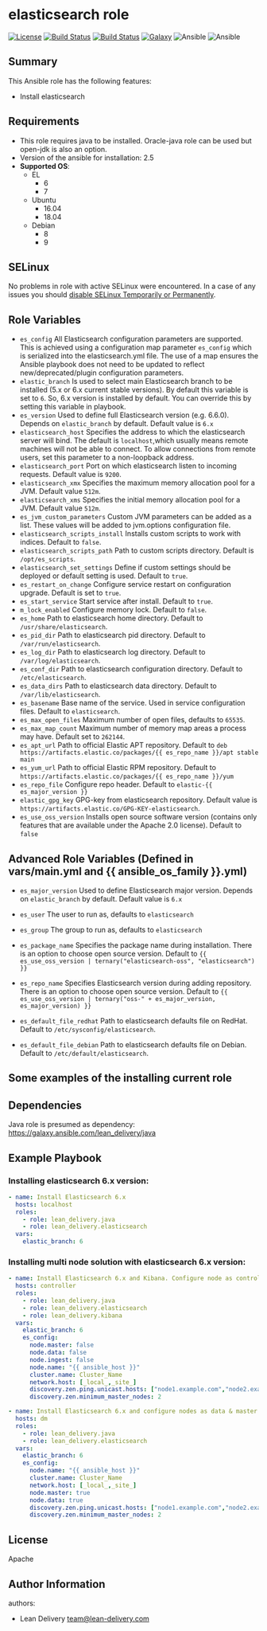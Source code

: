 elasticsearch role
=========
[![License](https://img.shields.io/badge/license-Apache-green.svg?style=flat)](https://raw.githubusercontent.com/lean-delivery/ansible-role-elasticsearch/master/LICENSE)
[![Build Status](https://travis-ci.org/lean-delivery/ansible-role-elasticsearch.svg?branch=master)](https://travis-ci.org/lean-delivery/ansible-role-elasticsearch)
[![Build Status](https://gitlab.com/lean-delivery/ansible-role-elasticsearch/badges/master/build.svg)](https://gitlab.com/lean-delivery/ansible-role-elasticsearch)
[![Galaxy](https://img.shields.io/badge/galaxy-lean__delivery.elasticsearch-blue.svg)](https://galaxy.ansible.com/lean_delivery/elasticsearch)
![Ansible](https://img.shields.io/ansible/role/d/30177.svg)
![Ansible](https://img.shields.io/badge/dynamic/json.svg?label=min_ansible_version&url=https%3A%2F%2Fgalaxy.ansible.com%2Fapi%2Fv1%2Froles%2F30177%2F&query=$.min_ansible_version)

## Summary

This Ansible role has the following features:

 - Install elasticsearch

Requirements
------------

 - This role requires java to be installed. Oracle-java role can be used but open-jdk is also an option. 
 - Version of the ansible for installation: 2.5
 - **Supported OS**:  
   - EL
     - 6
     - 7
   - Ubuntu
     - 16.04
     - 18.04
   - Debian
     - 8
     - 9

SELinux
------------

No problems in role with active SELinux were encountered. In a case of any issues you should [disable SELinux Temporarily or Permanently](https://www.tecmint.com/disable-selinux-temporarily-permanently-in-centos-rhel-fedora/).

## Role Variables

- `es_config`
All Elasticsearch configuration parameters are supported. This is achieved using a configuration map parameter `es_config` which is serialized into the elasticsearch.yml file.
The use of a map ensures the Ansible playbook does not need to be updated to reflect new/deprecated/plugin configuration parameters.
- `elastic_branch`
Is used to select main Elasticsearch branch to be installed (5.x or 6.x current stable versions). By default this variable is set to `6`. So, 6.x version is installed by default. You can override this by setting this variable in playbook.
- `es_version`
Used to define full Elasticsearch version (e.g. 6.6.0). Depends on `elastic_branch` by default. Default value is `6.x`
- `elasticsearch_host`
Specifies the address to which the elasticsearch server will bind. The default is `localhost`,which usually means remote machines will not be able to connect. To allow connections from remote users, set this parameter to a non-loopback address.
- `elasticsearch_port`
Port on which elasticsearch listen to incoming requests. Default value is `9200`.
- `elasticsearch_xmx`
Specifies the maximum memory allocation pool for a JVM. Default value `512m`.
- `elasticsearch_xms`
Specifies the initial memory allocation pool for a JVM. Default value `512m`.
- `es_jvm_custom_parameters`
Custom JVM parameters can be added as a list. These values will be added to jvm.options configuration file. 
- `elasticsearch_scripts_install`
Installs custom scripts to work with indices. Default to `false`.
- `elasticsearch_scripts_path`
Path to custom scripts directory. Default is `/opt/es_scripts`.
- `elasticsearch_set_settings`
Define if custom settings should be deployed or default setting is used. Default to `true`. 
- `es_restart_on_change`
Configure service restart on configuration upgrade. Default is set to `true`.
- `es_start_service`
Start service after install. Default to `true`.
- `m_lock_enabled`
Configure memory lock. Default to `false`.
- `es_home`
Path to elasticsearch home directory. Default to `/usr/share/elasticsearch`.
- `es_pid_dir`
Path to elasticsearch pid directory. Default to `/var/run/elasticsearch`.
- `es_log_dir`
Path to elasticsearch log directory. Default to `/var/log/elasticsearch`.
- `es_conf_dir`
Path to elasticsearch configuration directory. Default to `/etc/elasticsearch`.
- `es_data_dirs`
Path to elasticsearch data directory. Default to `/var/lib/elasticsearch`.
- `es_basename`
Base name of the service. Used in service configuration files. Default to `elasticsearch`.
- `es_max_open_files`
Maximum number of open files, defaults to `65535`.
- `es_max_map_count`
Maximum number of memory map areas a process may have. Default set to `262144`.
- `es_apt_url`
Path to official Elastic APT repository. Default to `deb https://artifacts.elastic.co/packages/{{ es_repo_name }}/apt stable main`
- `es_yum_url`
Path to official Elastic RPM repository. Default to `https://artifacts.elastic.co/packages/{{ es_repo_name }}/yum`
- `es_repo_file`
Configure repo header. Default to `elastic-{{ es_major_version }}`
- `elastic_gpg_key`
GPG-key from elasticsearch repository. Default value is `https://artifacts.elastic.co/GPG-KEY-elasticsearch`.
- `es_use_oss_version`
Installs open source software version (contains only features that are available under the Apache 2.0 license). Default to `false`

## Advanced Role Variables (Defined in vars/main.yml and {{ ansible_os_family }}.yml)

- `es_major_version`
Used to define Elasticsearch major version. Depends on `elastic_branch` by default. Default value is `6.x`
- `es_user`
The user to run as, defaults to `elasticsearch`
- `es_group`
The group to run as, defaults to `elasticsearch`
- `es_package_name` 
Specifies the package name during installation. There is an option to choose open source version. Default to `{{ es_use_oss_version | ternary("elasticsearch-oss", "elasticsearch") }}`
- `es_repo_name`
Specifies Elasticsearch version during adding repository. There is an option to choose open source version. Default to `{{ es_use_oss_version | ternary("oss-" + es_major_version, es_major_version) }}`

- `es_default_file_redhat`
Path to elasticsearch defaults file on RedHat. Default to `/etc/sysconfig/elasticsearch`.
- `es_default_file_debian`
Path to elasticsearch defaults file on Debian. Default to `/etc/default/elasticsearch`.

## Some examples of the installing current role

Dependencies
------------

Java role is presumed as dependency:
https://galaxy.ansible.com/lean_delivery/java

Example Playbook
----------------

### Installing elasticsearch 6.x version:
```yaml
- name: Install Elasticsearch 6.x
  hosts: localhost
  roles:
    - role: lean_delivery.java
    - role: lean_delivery.elasticsearch
  vars:
    elastic_branch: 6
```

### Installing multi node solution with elasticsearch 6.x version:
```yaml
- name: Install Elasticsearch 6.x and Kibana. Configure node as controller
  hosts: controller
  roles:
    - role: lean_delivery.java
    - role: lean_delivery.elasticsearch
    - role: lean_delivery.kibana
  vars:
    elastic_branch: 6
    es_config:
      node.master: false
      node.data: false
      node.ingest: false
      node.name: "{{ ansible_host }}"
      cluster.name: Cluster_Name
      network.host: [_local_,_site_]
      discovery.zen.ping.unicast.hosts: ["node1.example.com","node2.example.com","node3.example.com"]
      discovery.zen.minimum_master_nodes: 2

- name: Install Elasticsearch 6.x and configure nodes as data & master
  hosts: dm
  roles:
    - role: lean_delivery.java
    - role: lean_delivery.elasticsearch
  vars:
    elastic_branch: 6
    es_config:
      node.name: "{{ ansible_host }}"
      cluster.name: Cluster_Name
      network.host: [_local_,_site_]
      node.master: true
      node.data: true
      discovery.zen.ping.unicast.hosts: ["node1.example.com","node2.example.com","node3.example.com"]
      discovery.zen.minimum_master_nodes: 2
```

License
-------

Apache

Author Information
------------------

authors:
  - Lean Delivery <team@lean-delivery.com>
